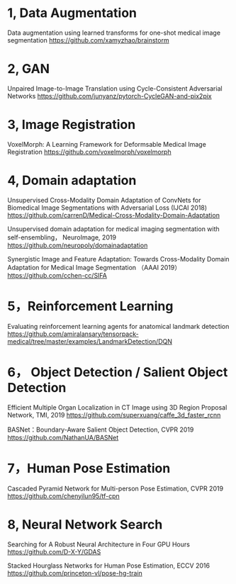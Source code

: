 # 1, Data Augmentation

Data augmentation using learned transforms for one-shot medical image segmentation
https://github.com/xamyzhao/brainstorm

# 2, GAN

Unpaired Image-to-Image Translation using Cycle-Consistent Adversarial Networks
https://github.com/junyanz/pytorch-CycleGAN-and-pix2pix

# 3, Image Registration

VoxelMorph: A Learning Framework for Deformsable Medical Image Registration
https://github.com/voxelmorph/voxelmorph

# 4, Domain adaptation

Unsupervised Cross-Modality Domain Adaptation of ConvNets for Biomedical Image Segmentations with Adversarial Loss (IJCAI 2018)
https://github.com/carrenD/Medical-Cross-Modality-Domain-Adaptation

Unsupervised domain adaptation for medical imaging segmentation with self-ensembling， NeuroImage, 2019
https://github.com/neuropoly/domainadaptation

Synergistic Image and Feature Adaptation: Towards Cross-Modality Domain Adaptation for Medical Image Segmentation （AAAI 2019）
https://github.com/cchen-cc/SIFA

# 5，Reinforcement Learning
Evaluating reinforcement learning agents for anatomical landmark detection
https://github.com/amiralansary/tensorpack-medical/tree/master/examples/LandmarkDetection/DQN

# 6， Object Detection / Salient Object Detection
Efficient Multiple Organ Localization in CT Image using 3D Region Proposal Network, TMI, 2019
https://github.com/superxuang/caffe_3d_faster_rcnn

BASNet：Boundary-Aware Salient Object Detection, CVPR 2019
https://github.com/NathanUA/BASNet

# 7，Human Pose Estimation
Cascaded Pyramid Network for Multi-person Pose Estimation, CVPR 2019
https://github.com/chenyilun95/tf-cpn

# 8, Neural Network Search
Searching for A Robust Neural Architecture in Four GPU Hours
https://github.com/D-X-Y/GDAS


Stacked Hourglass Networks for Human Pose Estimation, ECCV 2016
https://github.com/princeton-vl/pose-hg-train
